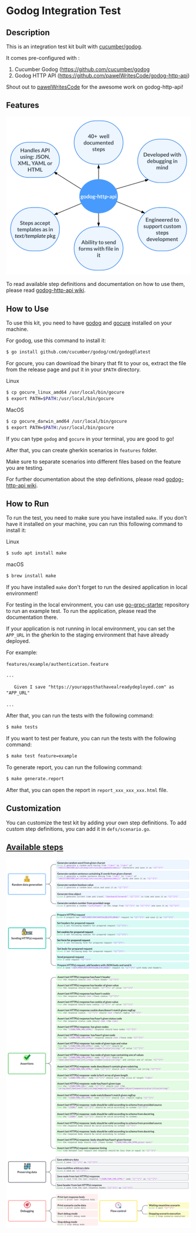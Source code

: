 # Godog Integration Test

## Description

This is an integration test kit built with [cucumber/godog](https://github.com/cucumber/godog).

It comes pre-configured with :

1. Cucumber Godog (<https://github.com/cucumber/godog>
2. Godog HTTP API (<https://github.com/pawelWritesCode/godog-http-api>)

Shout out to [pawelWritesCode](https://github.com/pawelWritesCode) for the awesome work on godog-http-api!

## Features
![feat](./assets/features.svg)

To read available step definitions and documentation on how to use them, please read [godog-http-api wiki](https://github.com/pawelWritesCode/godog-http-api/wiki).

## How to Use
To use this kit, you need to have [godog](https://github.com/cucumber/godog) and [gocure](https://gitlab.com/rodrigoodhin/gocure/-/releases/v22.07.18) installed on your machine. 

For godog, use this command to install it:

```sh
$ go install github.com/cucumber/godog/cmd/godog@latest
```

For gocure, you can download the binary that fit to your os, extract the file from the release page and put it in your `$PATH` directory.

Linux 
```sh
$ cp gocure_linux_amd64 /usr/local/bin/gocure
$ export PATH=$PATH:/usr/local/bin/gocure
```

MacOS
```sh
$ cp gocure_darwin_amd64 /usr/local/bin/gocure
$ export PATH=$PATH:/usr/local/bin/gocure
```

If you can type `godog` and `gocure` in your terminal, you are good to go!

After that, you can create gherkin scenarios in `features` folder. 

Make sure to separate scenarios into different files based on the feature you are testing.

For further documentation about the step definitions, please read [godog-http-api wiki](https://github.com/pawelWritesCode/godog-http-api/wiki).

## How to Run
To run the test, you need to make sure you have installed `make`. If you don't have it installed on your machine, you can run this following command to install it:

Linux
```sh
$ sudo apt install make
```

macOS
```sh
$ brew install make
```

If you have installed `make` don't forget to run the desired application in local environment! 

For testing in the local environment, you can use [go-grpc-starter](https://github.com/rifqiakrm/grpc-starter) repository to run an example test. To run the application, please read the documentation there.

If your application is not running in local environment, you can set the `APP_URL` in the gherkin to the staging environment that have already deployed.

For example:

`features/example/authentication.feature`
```gherkin
...
  
   Given I save "https://yourappsthathavealreadydeployed.com" as "APP_URL"
  
...
```

After that, you can run the tests with the following command:

```sh
$ make tests
```

If you want to test per feature, you can run the tests with the following command:

```sh
$ make test feature=example
```

To generate report, you can run the following command:

```sh
$ make generate.report
```

After that, you can open the report in `report_xxx_xxx_xxx.html` file.

## Customization

You can customize the test kit by adding your own step definitions. To add custom step definitions, you can add it in `defs/scenario.go`.

## [Available steps](https://github.com/pawelWritesCode/godog-http-api/blob/main/main_test.go#L74)

![steps](./assets/steps.svg)